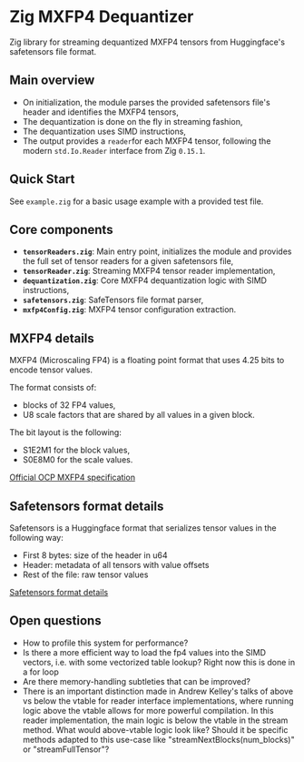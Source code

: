 # Zig MXFP4 Dequantizer

Zig library for streaming dequantized MXFP4 tensors from Huggingface's
safetensors file format.

## Main overview

- On initialization, the module parses the provided safetensors file's header
  and identifies the MXFP4 tensors,
- The dequantization is done on the fly in streaming fashion,
- The dequantization uses SIMD instructions,
- The output provides a `reader`for each MXFP4 tensor, following the modern
  `std.Io.Reader` interface from Zig `0.15.1`.

## Quick Start

See `example.zig` for a basic usage example with a provided test file.

## Core components

- **`tensorReaders.zig`**: Main entry point, initializes the module and provides
  the full set of tensor readers for a given safetensors file,
- **`tensorReader.zig`**: Streaming MXFP4 tensor reader implementation,
- **`dequantization.zig`**: Core MXFP4 dequantization logic with SIMD
  instructions,
- **`safetensors.zig`**: SafeTensors file format parser,
- **`mxfp4Config.zig`**: MXFP4 tensor configuration extraction.

## MXFP4 details

MXFP4 (Microscaling FP4) is a floating point format that uses 4.25 bits to
encode tensor values.

The format consists of:

- blocks of 32 FP4 values,
- U8 scale factors that are shared by all values in a given block.

The bit layout is the following:

- S1E2M1 for the block values,
- S0E8M0 for the scale values.

[Official OCP MXFP4 specification](https://www.opencompute.org/documents/ocp-microscaling-formats-mx-v1-0-spec-final-pdf)

## Safetensors format details

Safetensors is a Huggingface format that serializes tensor values in the
following way:

- First 8 bytes: size of the header in u64
- Header: metadata of all tensors with value offsets
- Rest of the file: raw tensor values

[Safetensors format details](https://huggingface.co/docs/safetensors/index)

## Open questions

- How to profile this system for performance?
- Is there a more efficient way to load the fp4 values into the SIMD vectors,
  i.e. with some vectorized table lookup? Right now this is done in a for loop
- Are there memory-handling subtleties that can be improved?
- There is an important distinction made in Andrew Kelley's talks of above vs
  below the vtable for reader interface implementations, where running logic
  above the vtable allows for more powerful compilation. In this reader
  implementation, the main logic is below the vtable in the stream method. What
  would above-vtable logic look like? Should it be specific methods adapted to
  this use-case like "streamNextBlocks(num_blocks)" or "streamFullTensor"?
